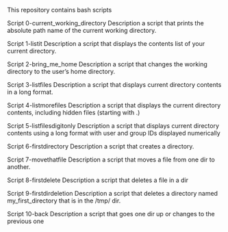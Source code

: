 This repository contains bash scripts

Script
0-current_working_directory
Description
a script that prints the absolute path name of the current working directory.

Script
1-listit
Description
a script that displays the contents list of your current directory.

Script
2-bring_me_home
Description
a script that changes the working directory to the user’s home directory.

Script
3-listfiles
Description
a script that displays current directory contents in a long format.

Script
4-listmorefiles
Description
a script that displays the current directory contents, including hidden files (starting with .)

Script
5-listfilesdigitonly
Description
a script that displays current directory contents using a long format with user and group IDs displayed numerically

Script
6-firstdirectory
Description
a script that creates a directory.

Script
7-movethatfile
Description
a script that moves a file from one dir to another.

Script
8-firstdelete
Description
a script that deletes a file in a dir

Script
9-firstdirdeletion
Description
a script that deletes a directory named my_first_directory that is in the /tmp/ dir.

Script
10-back
Description
a script that goes one dir up or changes to the previous one
